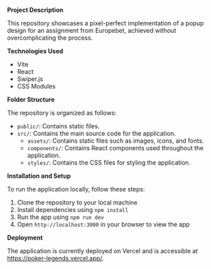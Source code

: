 **Project Description**

This repository showcases a pixel-perfect implementation of a popup design for an assignment from Europebet, achieved without overcomplicating the process.

**Technologies Used**

- Vite
- React
- Swiper.js
- CSS Modules

**Folder Structure**

The repository is organized as follows:

- `public/`: Contains static files.
- `src/`: Contains the main source code for the application.
  - `assets/`: Contains static files such as images, icons, and fonts.
  - `components/`: Contains React components used throughout the application.
  - `styles/`: Contains the CSS files for styling the application.

**Installation and Setup**

To run the application locally, follow these steps:

1. Clone the repository to your local machine
2. Install dependencies using `npm install`
3. Run the app using `npm run dev`
4. Open `http://localhost:3000` in your browser to view the app

**Deployment**

The application is currently deployed on Vercel and is accessible at https://poker-legends.vercel.app/.
